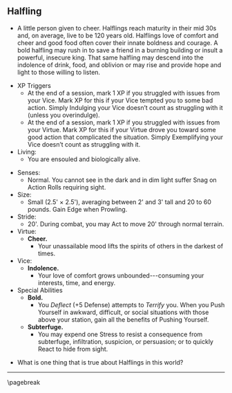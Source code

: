 ## Halfling

- A little person given to cheer. Halflings reach maturity in their mid 30s and, on average, live to be 120 years old. Halflings love of comfort and cheer and good food often cover their innate boldness and courage. A bold halfling may rush in to save a friend in a burning building or insult a powerful, insecure king. That same halfling may descend into the indolence of drink, food, and oblivion or may rise and provide hope and light to those willing to listen.
* XP Triggers
    * At the end of a session, mark 1 XP if you struggled with issues from your Vice. Mark XP for this if your Vice tempted you to some bad action. Simply Indulging your Vice doesn’t count as struggling with it (unless you overindulge).
    * At the end of a session, mark 1 XP if you struggled with issues from your Virtue. Mark XP for this if your Virtue drove you toward some good action that complicated the situation. Simply Exemplifying your Vice doesn’t count as struggling with it.
* Living:
    * You are ensouled and biologically alive.
- Senses:
    - Normal. You cannot see in the dark and in dim light suffer Snag on Action Rolls requiring sight.
- Size:
    - Small (2.5' × 2.5'), averaging between 2' and 3' tall and 20 to 60 pounds. Gain Edge when Prowling.
- Stride:
    - 20'. During combat, you may Act to move 20' through normal terrain.
- Virtue:
    - **Cheer.**
        - Your unassailable mood lifts the spirits of others in the darkest of times.
- Vice:
    - **Indolence.**
        - Your love of comfort grows unbounded---consuming your interests, time, and energy.
- Special Abilities
    - **Bold.**
        - You *Deflect* (+5 Defense) attempts to *Terrify* you. When you Push Yourself in awkward, difficult, or social situations with those above your station, gain all the benefits of Pushing Yourself.
    - **Subterfuge.**
        - You may expend one Stress to resist a consequence from subterfuge, infiltration, suspicion, or persuasion; or to quickly React to hide from sight.
* What is one thing that is true about Halflings in this world?

* * * * * * * * * * * * * * * * * * * * * * * * * * * * * * * * * * * * * * * *

\pagebreak
